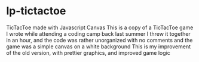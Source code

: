 # lp-tictactoe
TicTacToe made with Javascript Canvas
This is a copy of a TicTacToe game I wrote while attending a coding camp back last summer
I threw it together in an hour, and the code was rather unorganized with no comments and the game was a simple canvas on a white background
This is my improvement of the old version, with prettier graphics, and improved game logic
